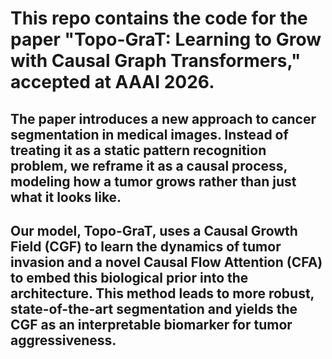 # This repo contains the code for the paper "Topo-GraT: Learning to Grow with Causal Graph Transformers," accepted at AAAI 2026.
## The paper introduces a new approach to cancer segmentation in medical images. Instead of treating it as a static pattern recognition problem, we reframe it as a causal process, modeling how a tumor grows rather than just what it looks like.
## Our model, Topo-GraT, uses a Causal Growth Field (CGF) to learn the dynamics of tumor invasion and a novel Causal Flow Attention (CFA) to embed this biological prior into the architecture. This method leads to more robust, state-of-the-art segmentation and yields the CGF as an interpretable biomarker for tumor aggressiveness.
